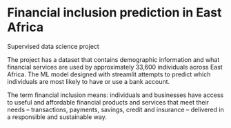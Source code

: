 # Financial inclusion prediction in East Africa
 Supervised data science project

The project has a dataset that contains demographic information and what financial services are used by approximately 33,600 individuals across East Africa. The ML model designed with streamlit attempts to predict which individuals are most likely to have or use a bank account.

The term financial inclusion means:  individuals and businesses have access to useful and affordable financial products and services that meet their needs – transactions, payments, savings, credit and insurance – delivered in a responsible and sustainable way.
